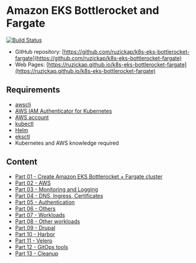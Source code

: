 # Amazon EKS Bottlerocket and Fargate

[![Build Status](https://github.com/ruzickap/k8s-eks-bottlerocket-fargate/workflows/vuepress-build-check-deploy/badge.svg)](https://github.com/ruzickap/k8s-eks-bottlerocket-fargate)

* GitHub repository: [https://github.com/ruzickap/k8s-eks-bottlerocket-fargate](https://github.com/ruzickap/k8s-eks-bottlerocket-fargate)
* Web Pages: [https://ruzickap.github.io/k8s-eks-bottlerocket-fargate](https://ruzickap.github.io/k8s-eks-bottlerocket-fargate)

## Requirements

* [awscli](https://aws.amazon.com/cli/)
* [AWS IAM Authenticator for Kubernetes](https://github.com/kubernetes-sigs/aws-iam-authenticator)
* [AWS account](https://aws.amazon.com/account/)
* [kubectl](https://kubernetes.io/docs/tasks/tools/#kubectl)
* [Helm](https://helm.sh/)
* [eksctl](https://eksctl.io/)
* Kubernetes and AWS knowledge required

## Content

* [Part 01 - Create Amazon EKS Bottlerocket + Fargate cluster](part-01/README.md)
* [Part 02 - AWS](part-02/README.md)
* [Part 03 - Monitoring and Logging](part-03/README.md)
* [Part 04 - DNS, Ingress, Certificates](part-04/README.md)
* [Part 05 - Authentication](part-05/README.md)
* [Part 06 - Others](part-06/README.md)
* [Part 07 - Workloads](part-07/README.md)
* [Part 08 - Other workloads](part-08/README.md)
* [Part 09 - Drupal](part-09/README.md)
* [Part 10 - Harbor](part-10/README.md)
* [Part 11 - Velero](part-11/README.md)
* [Part 12 - GitOps tools](part-12/README.md)
* [Part 13 - Cleanup](part-13/README.md)
